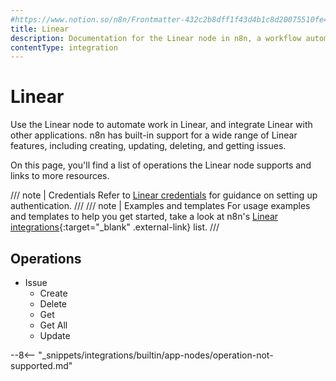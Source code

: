 ```yaml
---
#https://www.notion.so/n8n/Frontmatter-432c2b8dff1f43d4b1c8d20075510fe4
title: Linear
description: Documentation for the Linear node in n8n, a workflow automation platform. Includes details of operations and configuration, and links to examples and credentials information.
contentType: integration
---
```


# Linear

Use the Linear node to automate work in Linear, and integrate Linear with other applications. n8n has built-in support for a wide range of Linear features, including creating, updating, deleting, and getting issues. 

On this page, you'll find a list of operations the Linear node supports and links to more resources.

/// note | Credentials
Refer to [Linear credentials](/integrations/builtin/credentials/linear/) for guidance on setting up authentication. 
///
/// note | Examples and templates
For usage examples and templates to help you get started, take a look at n8n's [Linear integrations](https://n8n.io/integrations/linear/){:target="_blank" .external-link} list.
///
## Operations

* Issue
    * Create
    * Delete
    * Get
    * Get All
    * Update

--8<-- "_snippets/integrations/builtin/app-nodes/operation-not-supported.md"
